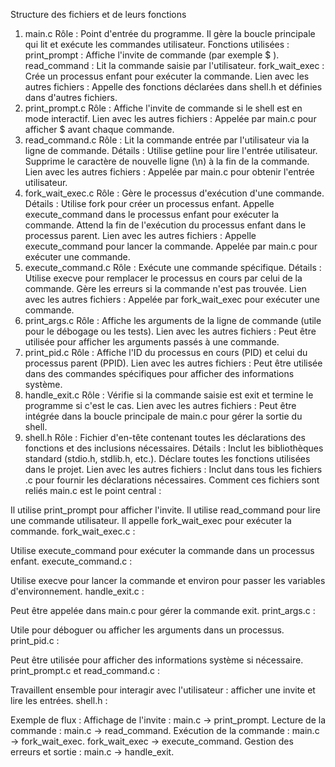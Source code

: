 Structure des fichiers et de leurs fonctions
1. main.c
Rôle : Point d'entrée du programme. Il gère la boucle principale qui lit et exécute les commandes utilisateur.
Fonctions utilisées :
print_prompt : Affiche l'invite de commande (par exemple $ ).
read_command : Lit la commande saisie par l'utilisateur.
fork_wait_exec : Crée un processus enfant pour exécuter la commande.
Lien avec les autres fichiers :
Appelle des fonctions déclarées dans shell.h et définies dans d'autres fichiers.
2. print_prompt.c
Rôle : Affiche l'invite de commande si le shell est en mode interactif.
Lien avec les autres fichiers :
Appelée par main.c pour afficher $ avant chaque commande.
3. read_command.c
Rôle : Lit la commande entrée par l'utilisateur via la ligne de commande.
Détails :
Utilise getline pour lire l'entrée utilisateur.
Supprime le caractère de nouvelle ligne (\n) à la fin de la commande.
Lien avec les autres fichiers :
Appelée par main.c pour obtenir l'entrée utilisateur.
4. fork_wait_exec.c
Rôle : Gère le processus d'exécution d'une commande.
Détails :
Utilise fork pour créer un processus enfant.
Appelle execute_command dans le processus enfant pour exécuter la commande.
Attend la fin de l'exécution du processus enfant dans le processus parent.
Lien avec les autres fichiers :
Appelle execute_command pour lancer la commande.
Appelée par main.c pour exécuter une commande.
5. execute_command.c
Rôle : Exécute une commande spécifique.
Détails :
Utilise execve pour remplacer le processus en cours par celui de la commande.
Gère les erreurs si la commande n'est pas trouvée.
Lien avec les autres fichiers :
Appelée par fork_wait_exec pour exécuter une commande.
6. print_args.c
Rôle : Affiche les arguments de la ligne de commande (utile pour le débogage ou les tests).
Lien avec les autres fichiers :
Peut être utilisée pour afficher les arguments passés à une commande.
7. print_pid.c
Rôle : Affiche l'ID du processus en cours (PID) et celui du processus parent (PPID).
Lien avec les autres fichiers :
Peut être utilisée dans des commandes spécifiques pour afficher des informations système.
8. handle_exit.c
Rôle : Vérifie si la commande saisie est exit et termine le programme si c'est le cas.
Lien avec les autres fichiers :
Peut être intégrée dans la boucle principale de main.c pour gérer la sortie du shell.
9. shell.h
Rôle : Fichier d'en-tête contenant toutes les déclarations des fonctions et des inclusions nécessaires.
Détails :
Inclut les bibliothèques standard (stdio.h, stdlib.h, etc.).
Déclare toutes les fonctions utilisées dans le projet.
Lien avec les autres fichiers :
Inclut dans tous les fichiers .c pour fournir les déclarations nécessaires.
Comment ces fichiers sont reliés
main.c est le point central :

Il utilise print_prompt pour afficher l'invite.
Il utilise read_command pour lire une commande utilisateur.
Il appelle fork_wait_exec pour exécuter la commande.
fork_wait_exec.c :

Utilise execute_command pour exécuter la commande dans un processus enfant.
execute_command.c :

Utilise execve pour lancer la commande et environ pour passer les variables d'environnement.
handle_exit.c :

Peut être appelée dans main.c pour gérer la commande exit.
print_args.c :

Utile pour déboguer ou afficher les arguments dans un processus.
print_pid.c :

Peut être utilisée pour afficher des informations système si nécessaire.
print_prompt.c et read_command.c :

Travaillent ensemble pour interagir avec l'utilisateur : afficher une invite et lire les entrées.
shell.h :


Exemple de flux :
Affichage de l'invite : main.c → print_prompt.
Lecture de la commande : main.c → read_command.
Exécution de la commande :
main.c → fork_wait_exec.
fork_wait_exec → execute_command.
Gestion des erreurs et sortie : main.c → handle_exit.